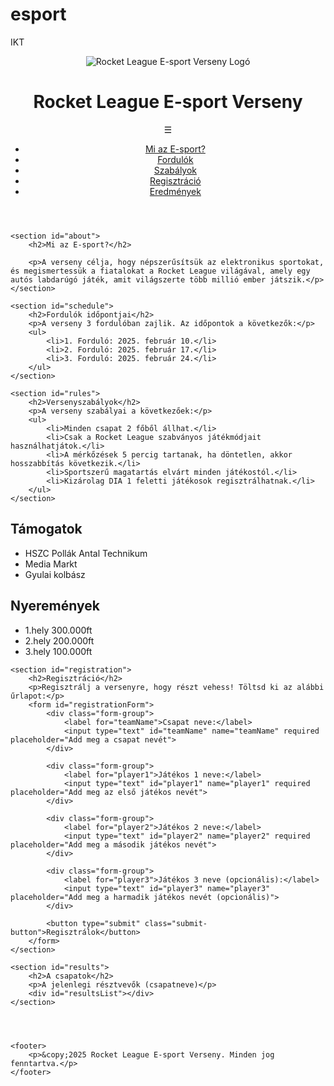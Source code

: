 # esport
IKT
<!DOCTYPE html>
<html lang="hu">
<head>
    <meta charset="UTF-8">
    <meta name="viewport" content="width=device-width, initial-scale=1.0">
    <meta name="description" content="E-sport Rocket League verseny középiskolásoknak">
    <meta name="keywords" content="E-sport, Rocket League, verseny, regisztráció, iskolai verseny">
    <title>Rocket League E-sport Verseny</title>
    <link rel="stylesheet" href="esport.css">
    <script src="esport.js" defer></script>
</head>
<body>
    <header>
        <img src="p3.png" alt="Rocket League E-sport Verseny Logó" class="logo">
        <h1>Rocket League E-sport Verseny</h1>
        <nav>
            <span class="menu-icon" onclick="toggleMenu()">&#9776;</span>
            <div id="fullScreenMenu" class="full-screen-menu">
                <ul>
                    <li><a href="#about">Mi az E-sport?</a></li>
                    <li><a href="#schedule">Fordulók</a></li>
                    <li><a href="#rules">Szabályok</a></li>
                    <li><a href="#registration">Regisztráció</a></li>
                    <li><a href="#results">Eredmények</a></li>
                </ul>
            </div>
        </nav>
    </header>
    
    <section id="about">
        <h2>Mi az E-sport?</h2>
        
        <p>A verseny célja, hogy népszerűsítsük az elektronikus sportokat, és megismertessük a fiatalokat a Rocket League világával, amely egy autós labdarúgó játék, amit világszerte több millió ember játszik.</p>
    </section>

    <section id="schedule">
        <h2>Fordulók időpontjai</h2>
        <p>A verseny 3 fordulóban zajlik. Az időpontok a következők:</p>
        <ul>
            <li>1. Forduló: 2025. február 10.</li>
            <li>2. Forduló: 2025. február 17.</li>
            <li>3. Forduló: 2025. február 24.</li>
        </ul>
    </section>

    <section id="rules">
        <h2>Versenyszabályok</h2>
        <p>A verseny szabályai a következőek:</p>
        <ul>
            <li>Minden csapat 2 főből állhat.</li>
            <li>Csak a Rocket League szabványos játékmódjait használhatjátok.</li>
            <li>A mérkőzések 5 percig tartanak, ha döntetlen, akkor hosszabbítás következik.</li>
            <li>Sportszerű magatartás elvárt minden játékostól.</li>
            <li>Kizárolag DIA 1 feletti játékosok regisztrálhatnak.</li>
        </ul>
    </section>
<section>
    <h2>Támogatok</h2>
    <ul>
        <li>HSZC Pollák Antal Technikum</li>
        <li>Media Markt</li>
        <li>Gyulai kolbász</li>
    </ul>
</section>
<section>
    <h2>Nyeremények</h2>
<ul>
    <li>1.hely 300.000ft</li>
    <li>2.hely 200.000ft</li>
    <li>3.hely 100.000ft</li>
</ul>
    
</section>

    <section id="registration">
        <h2>Regisztráció</h2>
        <p>Regisztrálj a versenyre, hogy részt vehess! Töltsd ki az alábbi űrlapot:</p>
        <form id="registrationForm">
            <div class="form-group">
                <label for="teamName">Csapat neve:</label>
                <input type="text" id="teamName" name="teamName" required placeholder="Add meg a csapat nevét">
            </div>

            <div class="form-group">
                <label for="player1">Játékos 1 neve:</label>
                <input type="text" id="player1" name="player1" required placeholder="Add meg az első játékos nevét">
            </div>

            <div class="form-group">
                <label for="player2">Játékos 2 neve:</label>
                <input type="text" id="player2" name="player2" required placeholder="Add meg a második játékos nevét">
            </div>

            <div class="form-group">
                <label for="player3">Játékos 3 neve (opcionális):</label>
                <input type="text" id="player3" name="player3" placeholder="Add meg a harmadik játékos nevét (opcionális)">
            </div>

            <button type="submit" class="submit-button">Regisztrálok</button>
        </form>
    </section>

    <section id="results">
        <h2>A csapatok</h2>
        <p>A jelenlegi résztvevők (csapatneve)</p>
        <div id="resultsList"></div>
    </section>




    <footer>
        <p>&copy;2025 Rocket League E-sport Verseny. Minden jog fenntartva.</p>
    </footer>
</body>
</html>
